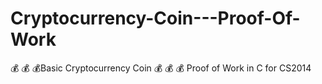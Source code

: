 # Cryptocurrency-Coin---Proof-Of-Work
 💰 💰 💰Basic Cryptocurrency Coin 💰 💰 💰 Proof of Work in C for CS2014
